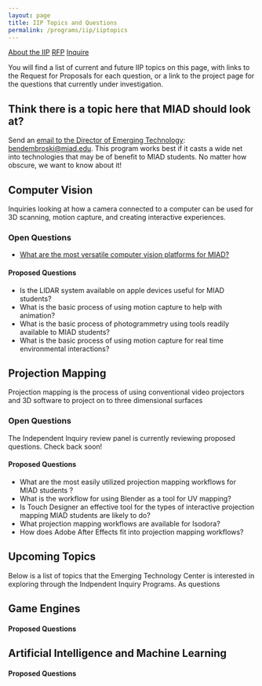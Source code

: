 ```yaml
---
layout: page
title: IIP Topics and Questions
permalink: /programs/iip/iiptopics
---
```


[About the IIP](aboutiip.md)
[RFP](iiprfp.md)
[Inquire](mailto:bendembroski@miad.edu)

You will find a list of current and future IIP topics on this page, with links to the Request for Proposals for each question, or a link to the project page for the questions that currently under investigation.

## Think there is a topic here that MIAD should look at?
Send an [email to the Director of Emerging Technology](mailto:bendembroski@miad.edu): bendembroski@miad.edu.  This program works best if it casts a wide net into technologies that may be of benefit to MIAD students. No matter how obscure, we want to know about it!

## Computer Vision
Inquiries looking at how a camera connected to a computer can be used for 3D scanning, motion capture, and creating interactive experiences.
### Open Questions
- [What are the most versatile computer vision platforms for MIAD?](compvis/questions/compvis1q.md)
#### Proposed Questions
- Is the LIDAR system available on apple devices useful for MIAD students?
- What is the basic process of using motion capture to help with animation?
- What is the basic process of photogrammetry using tools readily available to MIAD students? 
- What is the basic process of using motion capture for real time environmental interactions?

## Projection Mapping
Projection mapping is the process of using conventional video projectors and 3D software to project on to three dimensional surfaces

### Open Questions
The Independent Inquiry review panel is currently reviewing proposed questions.  Check back soon!
#### Proposed Questions
- What are the most easily utilized projection mapping workflows for MIAD students ?
- What is the workflow for using Blender as a tool for UV mapping?
- Is Touch Designer an effective tool for the types of interactive projection mapping MIAD students are likely to do?
- What projection mapping workflows are available for Isodora?
- How does Adobe After Effects fit into projection mapping workflows?

## Upcoming Topics
Below is a list of topics that the Emerging Technology Center is interested in exploring through the Indpendent Inquiry Programs.  As questions 
## Game Engines
#### Proposed Questions

## Artificial Intelligence and Machine Learning
#### Proposed Questions
